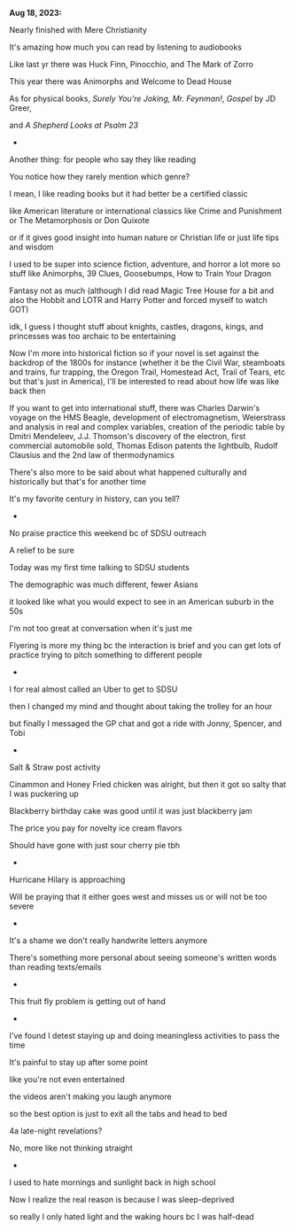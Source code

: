 **Aug 18, 2023:**

Nearly finished with Mere Christianity

It's amazing how much you can read by listening to audiobooks

Like last yr there was Huck Finn, Pinocchio, and The Mark of Zorro

This year there was Animorphs and Welcome to Dead House

As for physical books, _Surely You're Joking, Mr. Feynman!_, _Gospel_ by JD Greer,

and _A Shepherd Looks at Psalm 23_

-

Another thing: for people who say they like reading

You notice how they rarely mention which genre? 

I mean, I like reading books but it had better be a certified classic

like American literature or international classics like Crime and Punishment or The Metamorphosis or Don Quixote

or if it gives good insight into human nature or Christian life or just life tips and wisdom 

I used to be super into science fiction, adventure, and horror a lot more so stuff like Animorphs, 39 Clues, Goosebumps, How to Train Your Dragon

Fantasy not as much (although I did read Magic Tree House for a bit and also the Hobbit and LOTR and Harry Potter and forced myself to watch GOT)

idk, I guess I thought stuff about knights, castles, dragons, kings, and princesses was too archaic to be entertaining

Now I'm more into historical fiction so if your novel is set against the backdrop of the 1800s for instance (whether it be the Civil War, steamboats and trains, fur trapping, the Oregon Trail, Homestead Act, Trail of Tears, etc but that's just in America), I'll be interested to read about how life was like back then

If you want to get into international stuff, there was Charles Darwin's voyage on the HMS Beagle, development of electromagnetism, Weierstrass and analysis in real and complex variables, creation of the periodic table by Dmitri Mendeleev, J.J. Thomson's discovery of the electron, first commercial automobile sold, Thomas Edison patents the lightbulb, Rudolf Clausius and the 2nd law of thermodynamics

There's also more to be said about what happened culturally and historically but that's for another time

It's my favorite century in history, can you tell?

-

No praise practice this weekend bc of SDSU outreach

A relief to be sure

Today was my first time talking to SDSU students

The demographic was much different, fewer Asians

it looked like what you would expect to see in an American suburb in the 50s

I'm not too great at conversation when it's just me

Flyering is more my thing bc the interaction is brief and you can get lots of practice trying to pitch something to different people

-

I for real almost called an Uber to get to SDSU

then I changed my mind and thought about taking the trolley for an hour

but finally I messaged the GP chat and got a ride with Jonny, Spencer, and Tobi

-

Salt & Straw post activity

Cinammon and Honey Fried chicken was alright, but then it got so salty that I was puckering up

Blackberry birthday cake was good until it was just blackberry jam

The price you pay for novelty ice cream flavors

Should have gone with just sour cherry pie tbh

-

Hurricane Hilary is approaching

Will be praying that it either goes west and misses us or will not be too severe

-

It's a shame we don't really handwrite letters anymore

There's something more personal about seeing someone's written words than reading texts/emails

-

This fruit fly problem is getting out of hand 

-

I've found I detest staying up and doing meaningless activities to pass the time

It's painful to stay up after some point

like you're not even entertained

the videos aren't making you laugh anymore

so the best option is just to exit all the tabs and head to bed

4a late-night revelations? 

No, more like not thinking straight

-

I used to hate mornings and sunlight back in high school

Now I realize the real reason is because I was sleep-deprived

so really I only hated light and the waking hours bc I was half-dead

